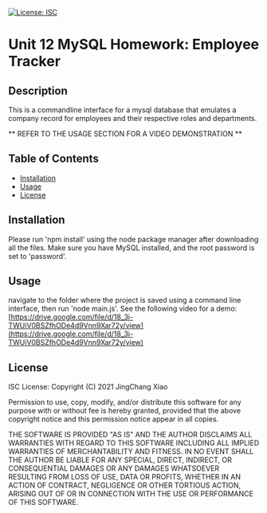 [![License: ISC](https://img.shields.io/badge/License-ISC-blue.svg)](https://opensource.org/licenses/ISC)

# Unit 12 MySQL Homework: Employee Tracker

## Description
This is a commandline interface for a mysql database that emulates a company record for employees and their respective roles and departments.

** REFER TO THE USAGE SECTION FOR A VIDEO DEMONSTRATION **

## Table of Contents
* [Installation](#installation)
* [Usage](#usage)
* [License](#license)

## Installation
Please run 'npm install' using the node package manager after downloading all the files. Make sure you have MySQL installed, and the root password is set to 'password'.

## Usage
navigate to the folder where the project is saved using a command line interface, then run 'node main.js'. 
See the following video for a demo: [https://drive.google.com/file/d/18_3i-TWUiV0BSZfhODe4d9Vnn9Xar72y/view](https://drive.google.com/file/d/18_3i-TWUiV0BSZfhODe4d9Vnn9Xar72y/view)

## License
ISC License: Copyright (C) 2021 JingChang Xiao 

Permission to use, copy, modify, and/or distribute this software for any purpose with or without fee is hereby granted, provided that the above copyright notice and this permission notice appear in all copies. 

THE SOFTWARE IS PROVIDED "AS IS" AND THE AUTHOR DISCLAIMS ALL WARRANTIES WITH REGARD TO THIS SOFTWARE INCLUDING ALL IMPLIED WARRANTIES OF MERCHANTABILITY AND FITNESS. IN NO EVENT SHALL THE AUTHOR BE LIABLE FOR ANY SPECIAL, DIRECT, INDIRECT, OR CONSEQUENTIAL DAMAGES OR ANY DAMAGES WHATSOEVER RESULTING FROM LOSS OF USE, DATA OR PROFITS, WHETHER IN AN ACTION OF CONTRACT, NEGLIGENCE OR OTHER TORTIOUS ACTION, ARISING OUT OF OR IN CONNECTION WITH THE USE OR PERFORMANCE OF THIS SOFTWARE.
